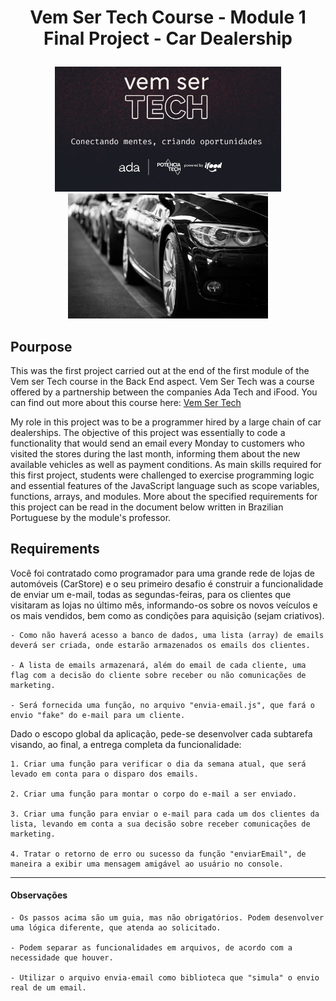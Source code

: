 <style>

img{
    display:inline
}

</style>

# <p align="center"> Vem Ser Tech Course - Module 1 Final Project - Car Dealership </p>

<p align="center">
<img src="VemSerTech.jpg"  alt="VemSerTech" height="200px align="left" />
<img src="cardealership.jpg"  alt="cardealership" height="200px align="right"/>
</p>

## Pourpose 

This was the first project carried out at the end of the first module of the Vem ser Tech course in the Back End aspect. Vem Ser Tech was a course offered by a partnership between the companies Ada Tech and iFood. You can find out more about this course here: <a href="https://ada.tech/sou-aluno/programas/ifood-vem-ser-tech">Vem Ser Tech</a>

My role in this project was to be a programmer hired by a large chain of car dealerships. The objective of this project was essentially to code a functionality that would send an email every Monday to customers who visited the stores during the last month, informing them about the new available vehicles as well as payment conditions. As main skills required for this first project, students were challenged to exercise programming logic and essential features of the JavaScript language such as scope variables, functions, arrays, and modules.
More about the specified requirements for this project can be read in the document below written in Brazilian Portuguese by the module's professor.

## Requirements

Você foi contratado como programador para uma grande rede de lojas de automóveis (CarStore) e o seu primeiro desafio é construir a funcionalidade de enviar um e-mail, todas as segundas-feiras, para os clientes que visitaram as lojas no último mês, informando-os sobre os novos veículos e os mais vendidos, bem como as condições para aquisição (sejam criativos).

    - Como não haverá acesso a banco de dados, uma lista (array) de emails deverá ser criada, onde estarão armazenados os emails dos clientes.

    - A lista de emails armazenará, além do email de cada cliente, uma flag com a decisão do cliente sobre receber ou não comunicações de marketing.

    - Será fornecida uma função, no arquivo "envia-email.js", que fará o envio "fake" do e-mail para um cliente.

Dado o escopo global da aplicação, pede-se desenvolver cada subtarefa visando, ao final, a entrega completa da funcionalidade:

    1. Criar uma função para verificar o dia da semana atual, que será levado em conta para o disparo dos emails.

    2. Criar uma função para montar o corpo do e-mail a ser enviado.

    3. Criar uma função para enviar o e-mail para cada um dos clientes da lista, levando em conta a sua decisão sobre receber comunicações de marketing.

    4. Tratar o retorno de erro ou sucesso da função "enviarEmail", de maneira a exibir uma mensagem amigável ao usuário no console.

---

#### Observações

    - Os passos acima são um guia, mas não obrigatórios. Podem desenvolver uma lógica diferente, que atenda ao solicitado.

    - Podem separar as funcionalidades em arquivos, de acordo com a necessidade que houver.

    - Utilizar o arquivo envia-email como biblioteca que "simula" o envio real de um email.
